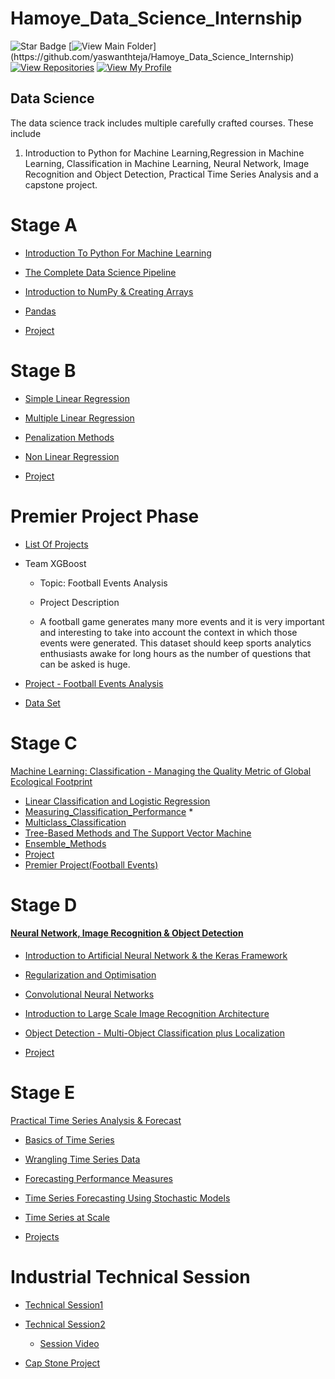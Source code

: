 # Hamoye_Data_Science_Internship

![Star Badge](https://img.shields.io/static/v1?label=%F0%9F%8C%9F&message=If%20Useful&style=style=flat&color=BC4E99)
[![View Main Folder](https://img.shields.io/badge/View-Main_Folder-971901?)](https://github.com/yaswanthteja/Hamoye_Data_Science_Internship)
[![View Repositories](https://img.shields.io/badge/View-My_Repositories-blue?logo=GitHub)](https://github.com/yaswanthteja?tab=repositories)
[![View My Profile](https://img.shields.io/badge/View-My_Profile-green?logo=GitHub)](https://github.com/yaswanthteja)
## Data Science
The data science track includes multiple carefully crafted courses. These include
1. Introduction to Python for Machine Learning,Regression in Machine Learning,
Classification in Machine Learning, Neural Network, Image Recognition and Object
Detection, Practical Time Series Analysis and a capstone project.

# Stage A
- [Introduction To Python For Machine Learning](https://github.com/yaswanthteja/HDSC-Introduction-to-Python-for-machine-learning)
- [The Complete Data Science Pipeline](https://github.com/yaswanthteja/Hamoye_Data_Science_Internship/blob/main/Introduction/Getting%20Started%20With%20Python%20%26%20Data%20Analysis.md)

- [Introduction to NumPy & Creating Arrays](https://github.com/yaswanthteja/Hamoye_Data_Science_Internship/blob/main/Introduction/NumPy%20Array%20and%20Vectorization.md)

- [Pandas](https://github.com/yaswanthteja/Hamoye_Data_Science_Internship/blob/main/Introduction/Pandas%20.md)
- [Project](https://github.com/yaswanthteja/HDSC-Introduction-to-Python-for-machine-learning)

# Stage B

- [Simple Linear Regression ](https://github.com/yaswanthteja/Hamoye_Data_Science_Internship/tree/main/Simple%20Linear%20Regression%20Model)
- [Multiple Linear Regression ](https://github.com/yaswanthteja/Hamoye_Data_Science_Internship/tree/main/Multiple%20Linear%20Regression)
- [Penalization Methods](https://github.com/yaswanthteja/Hamoye_Data_Science_Internship/tree/main/Penalization%20Methods)
- [Non Linear Regression](https://github.com/yaswanthteja/Hamoye_Data_Science_Internship/tree/main/Non-Linear%20Regression)


- [Project](https://github.com/yaswanthteja/HDSC_Predicting_Energy_Efficiency_of_Buildings)




# Premier Project Phase

- [List Of Projects](https://hamoyehq.medium.com/hdsc-fall-22-real-life-machine-learning-projects-388e5991f17c)
- Team XGBoost
    - Topic: Football Events Analysis

     - Project Description

     - A football game generates many more events and it is very important and interesting to take into account the context in which those events were generated. This       dataset should keep sports analytics enthusiasts awake for long hours as the number of questions that can be asked is huge.


- [Project - Football Events Analysis](https://github.com/yaswanthteja/Football_Event_Analysis)
- [Data Set](https://www.kaggle.com/datasets/secareanualin/football-events)



# Stage C

[Machine Learning: Classification - Managing the Quality Metric of Global Ecological Footprint](https://github.com/yaswanthteja/HDSC_Machine-Learning_Classification_Managing_the_Quality_Metric_of_Global_Ecological_Footprint)

- [Linear Classification and Logistic Regression](https://github.com/yaswanthteja/Hamoye_Data_Science_Internship/tree/main/Linear_Classification_and_Logistic_Regression)
- [Measuring_Classification_Performance](https://github.com/yaswanthteja/Hamoye_Data_Science_Internship/blob/main/Measuring_Classification_Performance/Measuring_Classification_Performance.md) *
- [Multiclass_Classification](https://github.com/yaswanthteja/Hamoye_Data_Science_Internship/blob/main/Multiclass_Classification/Multiclass_Classification.md)
- [Tree-Based Methods and The Support Vector Machine](https://github.com/yaswanthteja/Hamoye_Data_Science_Internship/blob/main/Tree-Based_Methods_and_The_Support_Vector_Machine/Tree-Based_Methods_and_The_Support_Vector_Machine.md)
- [Ensemble_Methods](https://github.com/yaswanthteja/Hamoye_Data_Science_Internship/blob/main/Ensemble_Methods/Ensemble_Methods.md)
- [Project](https://github.com/yaswanthteja/HDSC_Machine-Learning_Classification_Managing_the_Quality_Metric_of_Global_Ecological_Footprint/blob/main/StabilityPredicting.ipynb)
- [Premier Project(Football Events)](https://github.com/yaswanthteja/Football_Event_Analysis/)


# Stage D
 
 #### [Neural Network, Image Recognition & Object Detection](https://github.com/yaswanthteja/Hamoye_Data_Science_Internship/tree/main/Neural%20Network%2C%20Image%20Recognition%20%26%20Object%20Detection/Introduction%20to%20Artificial%20Neural%20Networks%20and%20the%20Keras%20framework)
- [Introduction to Artificial Neural Network & the Keras Framework](https://github.com/yaswanthteja/Hamoye_Data_Science_Internship/blob/main/Neural%20Network%2C%20Image%20Recognition%20%26%20Object%20Detection/Introduction%20to%20Artificial%20Neural%20Networks%20and%20the%20Keras%20framework/Introduction%20to%20Artificial%20Neural%20Networks%20and%20the%20Keras%20framework.md)
- [Regularization and Optimisation](https://github.com/yaswanthteja/Hamoye_Data_Science_Internship/tree/main/Neural%20Network%2C%20Image%20Recognition%20%26%20Object%20Detection/Regularization%20and%20Optimisation)
- [Convolutional Neural Networks](https://github.com/yaswanthteja/Hamoye_Data_Science_Internship/blob/main/Neural%20Network%2C%20Image%20Recognition%20%26%20Object%20Detection/Convolutional%20Neural%20Networks/Convolutional%20Neural%20Networks.md)

- [Introduction to Large Scale Image Recognition Architecture](https://github.com/yaswanthteja/Hamoye_Data_Science_Internship/blob/main/Neural%20Network%2C%20Image%20Recognition%20%26%20Object%20Detection/Introduction%20to%20Large%20Scale%20Image%20Recognition%20Architecture/Introduction%20to%20Large%20Scale%20Image%20Recognition%20Architecture.md)

- [Object Detection - Multi-Object Classification plus Localization](https://github.com/yaswanthteja/Hamoye_Data_Science_Internship/blob/main/Neural%20Network,%20Image%20Recognition%20&%20Object%20Detection/Object%20Detection%20-%20Multi-Object%20Classification%20plus%20Localization/Object%20Detection%20-%20Multi-Object%20Classification%20plus%20Localization.md)
- [Project](https://github.com/yaswanthteja/Hamoye_Data_Science_Internship/blob/main/Neural%20Network%2C%20Image%20Recognition%20%26%20Object%20Detection/amazon-from-space.ipynb)


# Stage E

[Practical Time Series Analysis & Forecast](https://github.com/yaswanthteja/Hamoye_Data_Science_Internship/tree/main/Practical%20Time%20Series%20Analysis%20%26%20Forecast)

- [Basics of Time Series](https://github.com/yaswanthteja/Hamoye_Data_Science_Internship/tree/main/Practical%20Time%20Series%20Analysis%20%26%20Forecast/Basics%20of%20Time%20Series)

- [Wrangling Time Series Data](https://github.com/yaswanthteja/Hamoye_Data_Science_Internship/tree/main/Practical%20Time%20Series%20Analysis%20%26%20Forecast/Wrangling%20Time%20Series%20Data)

- [Forecasting Performance Measures](https://github.com/yaswanthteja/Hamoye_Data_Science_Internship/tree/main/Practical%20Time%20Series%20Analysis%20%26%20Forecast/Forecasting%20Performance%20Measures)

- [Time Series Forecasting Using Stochastic Models](https://github.com/yaswanthteja/Hamoye_Data_Science_Internship/tree/main/Practical%20Time%20Series%20Analysis%20%26%20Forecast/Time%20Series%20Forecasting%20Using%20Stochastic%20Models)
- [Time Series at Scale](https://github.com/yaswanthteja/Hamoye_Data_Science_Internship/tree/main/Practical%20Time%20Series%20Analysis%20%26%20Forecast/Time%20Series%20at%20Scale)
- [Projects](https://github.com/yaswanthteja/Hamoye_Data_Science_Internship/tree/main/Practical%20Time%20Series%20Analysis%20%26%20Forecast/project)
# Industrial  Technical Session

- [Technical Session1](https://www.youtube.com/watch?v=L_c0QI27L_E)
- [ Technical Session2](https://github.com/yaswanthteja/Hamoye_Data_Science_Internship/tree/main/low_cost_sensor_caliberation_tutorial)
   - [Session Video](https://www.youtube.com/watch?v=N-wIhma-3NU)
   
- [Cap Stone Project]()
